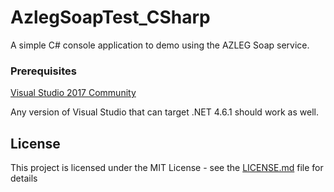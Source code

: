 # AzlegSoapTest_CSharp
A simple C# console application to demo using the AZLEG Soap service.

### Prerequisites

[Visual Studio 2017 Community](https://www.visualstudio.com/downloads/)

Any version of Visual Studio that can target .NET 4.6.1 should work as well.

## License

This project is licensed under the MIT License - see the [LICENSE.md](LICENSE.md) file for details
